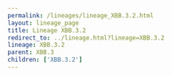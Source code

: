 ```yaml
---
permalink: /lineages/lineage_XBB.3.2.html
layout: lineage_page
title: Lineage XBB.3.2
redirect_to: ../lineage.html?lineage=XBB.3.2
lineage: XBB.3.2
parent: XBB.3
children: ['XBB.3.2']
---
```

